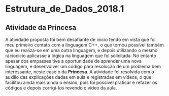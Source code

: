 # Estrutura_de_Dados_2018.1

## Atividade da Princesa
A atividade proposta foi bem desafiante de inicio tendo em vista que foi meu primeiro contato com a linguagem C++, o que tornou possível também que eu realiza-se em uma outra linguagem, e depois utilizando o mesmo raciocício aplicasse a lógica na linguagem que foi solicitada. No entanto apesar dos empasses tive a oportunidade de aprender uma nova linguagem, e desenvolver um código para resolução de um problema bem interessante, neste caso o da **Princesa**.
A atividade foi resolvida com o auxilio das explicações dadas em aula e registradas em vídeos, o que facilitou ainda mais ainda o ensino, pois foi possível praticar e refazer os códigos e depois corrigi-los revendo o video da aula.
